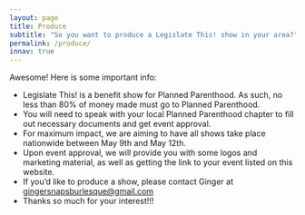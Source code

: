 ```yaml
---
layout: page
title: Produce
subtitle: "So you want to produce a Legislate This! show in your area?"
permalink: /produce/
innav: true
---
```

Awesome! Here is some important info:

- Legislate This! is a benefit show for Planned Parenthood. As such, no less than 80% of money made must go to Planned Parenthood.
- You will need to speak with your local Planned Parenthood chapter to fill out necessary documents and get event approval.
- For maximum impact, we are aiming to have all shows take place nationwide between May 9th and May 12th.
- Upon event approval, we will provide you with some logos and marketing material, as well as getting the link to your event listed on this website.
- If you’d like to produce a show, please contact Ginger at [gingersnapsburlesque@gmail.com](mailto:gingersnapsburlesque@gmail.com)
- Thanks so much  for your interest!!!